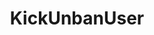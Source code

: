 ---
name: KickUnbanUser
title: KickUnbanUser
description: Unbans the selected Kick user
version: 1.0.0
---